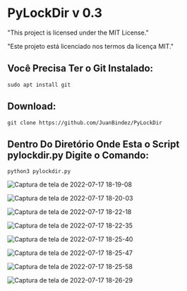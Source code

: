 # PyLockDir v 0.3

"This project is licensed under the MIT License."

"Este projeto está licenciado nos termos da licença MIT."

## Você Precisa Ter o Git Instalado:

`sudo apt install git`

## Download:

`git clone https://github.com/JuanBindez/PyLockDir`

## Dentro Do Diretório Onde Esta o Script pylockdir.py Digite o Comando:

`python3 pylockdir.py`


![Captura de tela de 2022-07-17 18-19-08](https://user-images.githubusercontent.com/79322362/179425751-3c7ff337-9988-432a-a18b-bddf05d0757a.png)

![Captura de tela de 2022-07-17 18-20-03](https://user-images.githubusercontent.com/79322362/179425754-63c89599-c89b-425f-b459-3fb610459ca0.png)

![Captura de tela de 2022-07-17 18-22-18](https://user-images.githubusercontent.com/79322362/179425758-940ebadc-1010-4882-a340-c3797f51d898.png)

![Captura de tela de 2022-07-17 18-22-35](https://user-images.githubusercontent.com/79322362/179425761-9ae76d4c-846c-4853-8ff0-5e9bd98bdd50.png)

![Captura de tela de 2022-07-17 18-25-40](https://user-images.githubusercontent.com/79322362/179425764-1187b4d2-c586-4f46-b184-9e7d4cb996fe.png)

![Captura de tela de 2022-07-17 18-25-47](https://user-images.githubusercontent.com/79322362/179425768-e887db52-4d65-4e50-91af-8659b1b5be4c.png)

![Captura de tela de 2022-07-17 18-25-58](https://user-images.githubusercontent.com/79322362/179425772-ad5923d8-f829-4e55-8337-c2ff721ec505.png)

![Captura de tela de 2022-07-17 18-26-29](https://user-images.githubusercontent.com/79322362/179425775-1b7d6c62-1b23-4ad6-9bd2-841ae477b42c.png)




